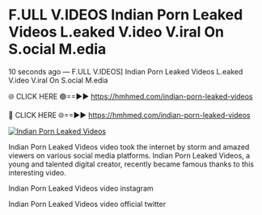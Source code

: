 # F.ULL V.IDEOS Indian Porn Leaked Videos L.eaked V.ideo V.iral On S.ocial M.edia

10 seconds ago — F.ULL V.IDEOS] Indian Porn Leaked Videos L.eaked V.ideo V.iral On S.ocial M.edia

🌐 CLICK HERE 🟢==►► https://hmhmed.com/indian-porn-leaked-videos

🔴 CLICK HERE 🌐==►► https://hmhmed.com/indian-porn-leaked-videos

[![Indian Porn Leaked Videos](https://i.imgur.com/dJHk4Zq.gif)](https://hmhmed.com/indian-porn-leaked-videos)

Indian Porn Leaked Videos video took the internet by storm and amazed viewers on various social media platforms. Indian Porn Leaked Videos, a young and talented digital creator, recently became famous thanks to this interesting video.

Indian Porn Leaked Videos video instagram

Indian Porn Leaked Videos video official twitter